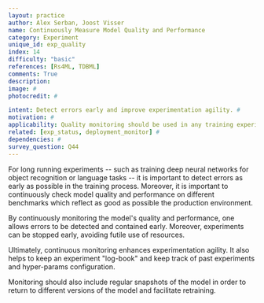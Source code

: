 ```yaml
---
layout: practice
author: Alex Serban, Joost Visser
name: Continuously Measure Model Quality and Performance
category: Experiment
unique_id: exp_quality
index: 14
difficulty: "basic"
references: [Rs4ML, TDBML]
comments: True
description:
image: #
photocredit: #

intent: Detect errors early and improve experimentation agility. #
motivation: #
applicability: Quality monitoring should be used in any training experiment.
related: [exp_status, deployment_monitor] #
dependencies: #
survey_question: Q44
---
```


For long running experiments -- such as training deep neural networks for object recognition or language tasks -- it is important to detect errors as early as possible in the training process.
Moreover, it is important to continuously check model quality and performance on different benchmarks which reflect as good as possible the production environment.

By continuously monitoring the model's quality and performance, one allows errors to be detected and contained early.
Moreover, experiments can be stopped early, avoiding futile use of resources.

Ultimately, continuous monitoring enhances experimentation agility.
It also helps to keep an experiment "log-book" and keep track of past experiments and hyper-params configuration.

Monitoring should also include regular snapshots of the model in order to return to different versions of the model and facilitate retraining.